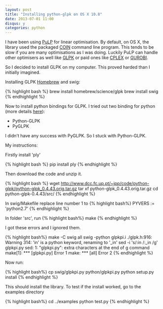 ```yaml
---
layout: post
title: "Installing python-glpk on OS X 10.8"
date: 2013-07-01 11:00
disqus: y
categories: python
---
```

I have been using [PuLP](https://code.google.com/p/pulp-or/) for linear optimisation. By default, on OS X, the library used the packaged [COIN](http://www.coin-or.org/) command line program. This tends to be slow if you are many optimisations as I was doing. Luckily PuLP can handle other optimisers as well like [GLPK](http://www.gnu.org/software/glpk/glpk.html) or paid ones like [CPLEX](http://www.cplex.com/) or [GUROBI](http://www.gurobi.com/).

So I decided to install GLPK on my computer. This proved harded than I initially imagined.

Installing GLPK [Homebrew](http://brew.sh/) and swig:

{% highlight bash %}
brew install homebrew/science/glpk
brew install swig
{% endhighlight %}

Now to install python bindings for GLPK. I tried out two binding for python (more details [here](http://en.wikibooks.org/wiki/GLPK/Python)):

* Python-GLPK
* PyGLPK

I didn't have any success with PyGLPK. So I stuck with Python-GLPK.

My instructions:

Firstly install 'ply'

{% highlight bash %}
pip install ply
{% endhighlight %}

Then download the code and unzip it.

{% highlight bash %}
wget http://www.dcc.fc.up.pt/~jpp/code/python-glpk/python-glpk_0.4.43.orig.tar.gz
tar xf python-glpk_0.4.43.orig.tar.gz
cd python-glpk-0.4.43/src/
{% endhighlight %}

In swig/Makefile replace line number 1 to
{% highlight bash%}
PYVERS := 'python2.7'
{% endhighlight %}

In folder 'src', run
{% highlight bash%}
make
{% endhighlight %}

I got these errors and I ignored them.

{% highlight bash%}
make -C swig all
swig -python  glpkpi.i
./glpk.h:916: Warning 314: 'in' is a python keyword, renaming to '_in'
sed -i 's/:in /:_in /g' glpkpi.py
sed: 1: "glpkpi.py": extra characters at the end of g command
make[1]: *** [glpkpi.py] Error 1
make: *** [all] Error 2
{% endhighlight %}

Now run:

{% highlight bash%}
cp swig/glpkpi.py python/glpkpi.py
python setup.py install
{% endhighlight %}

This should install the library. To test if the install worked, go to the examples directory

{% highlight bash%}
cd ../examples
python test.py
{% endhighlight %}


